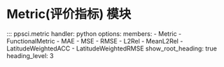 # Metric(评价指标) 模块

::: ppsci.metric
    handler: python
    options:
      members:
        - Metric
        - FunctionalMetric
        - MAE
        - MSE
        - RMSE
        - L2Rel
        - MeanL2Rel
        - LatitudeWeightedACC
        - LatitudeWeightedRMSE
      show_root_heading: true
      heading_level: 3

